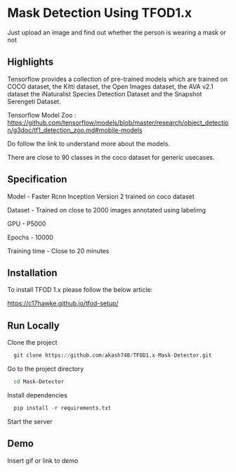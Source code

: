 
# Mask Detection Using TFOD1.x

Just upload an image and find out whether the person is wearing a mask or not




## Highlights


Tensorflow provides a collection of pre-trained models which are trained on COCO dataset, the Kitti dataset, the Open Images dataset, the AVA v2.1 dataset the iNaturalist Species Detection Dataset and the Snapshot Serengeti Dataset. 


Tensorflow Model Zoo : https://github.com/tensorflow/models/blob/master/research/object_detection/g3doc/tf1_detection_zoo.md#mobile-models


Do follow the link to understand more about the models.

There are close to 90 classes in the coco dataset for generic usecases.


## Specification


Model - Faster Rcnn Inception Version 2 trained on coco dataset

Dataset - Trained on close to 2000 images annotated using labelimg

GPU - P5000

Epochs - 10000

Training time - Close to 20 minutes






## Installation

To install TFOD 1.x please follow the below article:

https://c17hawke.github.io/tfod-setup/
    
## Run Locally

Clone the project

```python
  git clone https://github.com/akash748/TFOD1.x-Mask-Detector.git
```

Go to the project directory

```bash
  cd Mask-Detector
```

Install dependencies

```python
  pip install -r requirements.txt
```

Start the server




## Demo

Insert gif or link to demo

